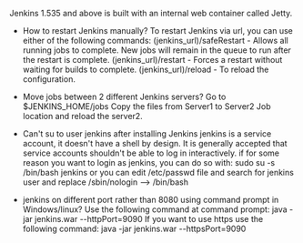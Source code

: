 Jenkins 1.535 and above is built with an internal web container called Jetty.

- How to restart Jenkins manually?
To restart Jenkins via url, you can use either of the following commands:
(jenkins_url)/safeRestart - Allows all running jobs to complete. New jobs will remain in the queue to run after the restart is complete.
(jenkins_url)/restart - Forces a restart without waiting for builds to complete.
(jenkins_url)/reload - To reload the configuration.

- Move jobs between 2 different Jenkins servers? 
Go to $JENKINS_HOME/jobs
Copy the files from Server1 to Server2 Job location and reload the server2.

- Can't su to user jenkins after installing Jenkins
jenkins is a service account, it doesn't have a shell by design. It is generally accepted that service accounts shouldn't be able to log in interactively.
if for some reason you want to login as jenkins, you can do so with: sudo su -s /bin/bash jenkins or you can edit /etc/passwd file and search for jenkins user
and replace /sbin/nologin --> /bin/bash

- jenkins on different port rather than 8080 using command prompt in Windows/linux?
Use the following command at command prompt:
	java -jar jenkins.war --httpPort=9090
If you want to use https use the following command:
	java -jar jenkins.war --httpsPort=9090
 